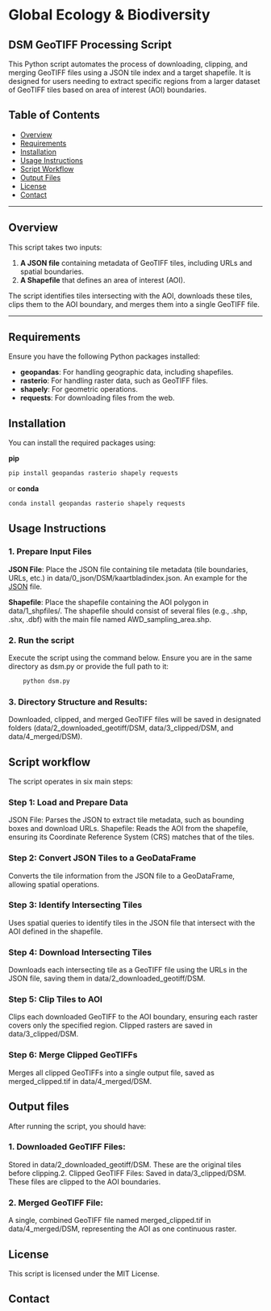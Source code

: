 # Global Ecology & Biodiversity

## DSM GeoTIFF Processing Script

This Python script automates the process of downloading, clipping, and merging GeoTIFF files using a JSON tile index and a target shapefile. It is designed for users needing to extract specific regions from a larger dataset of GeoTIFF tiles based on area of interest (AOI) boundaries.

## Table of Contents

- [Overview](#overview)
- [Requirements](#requirements)
- [Installation](#installation)
- [Usage Instructions](#usage-instructions)
- [Script Workflow](#script-workflow)
- [Output Files](#output-files)
- [License](#license)
- [Contact](#contact)

---

## Overview

This script takes two inputs:

1. **A JSON file** containing metadata of GeoTIFF tiles, including URLs and spatial boundaries.
2. **A Shapefile** that defines an area of interest (AOI).

The script identifies tiles intersecting with the AOI, downloads these tiles, clips them to the AOI boundary, and merges them into a single GeoTIFF file.

---

## Requirements

Ensure you have the following Python packages installed:

- **geopandas**: For handling geographic data, including shapefiles.
- **rasterio**: For handling raster data, such as GeoTIFF files.
- **shapely**: For geometric operations.
- **requests**: For downloading files from the web.

## Installation

You can install the required packages using:

**pip**

```bash
pip install geopandas rasterio shapely requests
```

or **conda**

```bash
conda install geopandas rasterio shapely requests
```

## Usage Instructions

### 1. Prepare Input Files

**JSON File**: Place the JSON file containing tile metadata (tile boundaries, URLs, etc.) in data/0_json/DSM/kaartbladindex.json. An example for the [JSON](https://service.pdok.nl/rws/ahn/atom/dsm_05m.xml) file.

**Shapefile**: Place the shapefile containing the AOI polygon in data/1_shpfiles/. The shapefile should consist of several files (e.g., .shp, .shx, .dbf) with the main file named AWD_sampling_area.shp.

### 2. Run the script

Execute the script using the command below. Ensure you are in the same directory as dsm.py or provide the full path to it:

```bash
    python dsm.py
```

### 3. Directory Structure and Results:

Downloaded, clipped, and merged GeoTIFF files will be saved in designated folders (data/2_downloaded_geotiff/DSM, data/3_clipped/DSM, and data/4_merged/DSM).

## Script workflow

The script operates in six main steps:

### Step 1: Load and Prepare Data

JSON File: Parses the JSON to extract tile metadata, such as bounding boxes and download URLs.
Shapefile: Reads the AOI from the shapefile, ensuring its Coordinate Reference System (CRS) matches that of the tiles.

### Step 2: Convert JSON Tiles to a GeoDataFrame

Converts the tile information from the JSON file to a GeoDataFrame, allowing spatial operations.

### Step 3: Identify Intersecting Tiles

Uses spatial queries to identify tiles in the JSON file that intersect with the AOI defined in the shapefile.

### Step 4: Download Intersecting Tiles

Downloads each intersecting tile as a GeoTIFF file using the URLs in the JSON file, saving them in data/2_downloaded_geotiff/DSM.

### Step 5: Clip Tiles to AOI

Clips each downloaded GeoTIFF to the AOI boundary, ensuring each raster covers only the specified region.
Clipped rasters are saved in data/3_clipped/DSM.

### Step 6: Merge Clipped GeoTIFFs

Merges all clipped GeoTIFFs into a single output file, saved as merged_clipped.tif in data/4_merged/DSM.

## Output files

After running the script, you should have:

### 1. Downloaded GeoTIFF Files:

Stored in data/2_downloaded_geotiff/DSM. These are the original tiles before clipping.2. Clipped GeoTIFF Files: Saved in data/3_clipped/DSM. These files are clipped to the AOI boundaries.

### 2. Merged GeoTIFF File:

A single, combined GeoTIFF file named merged_clipped.tif in data/4_merged/DSM, representing the AOI as one continuous raster.

## License

This script is licensed under the MIT License.

## Contact
